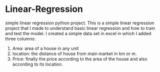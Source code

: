 # Linear-Regression
simple linear regression python project.
This is a simple linear regression project that I made to understand basic linear regression and how to train and test the model.
I created a simple data set in excel in which I added three columns:
1. Area: area of a house in any unit
2. location: the distance of house from main market in km or m.
3. Price: finally the price according to the area of the house and also according to its location.
